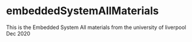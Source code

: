 # embeddedSystemAllMaterials
This is the Embedded System All materials from the university of liverpool Dec 2020 
